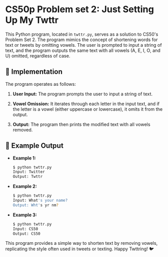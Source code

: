 CS50p Problem set 2: Just Setting Up My Twttr 
===========================

This Python program, located in `twttr.py`, serves as a solution to CS50's Problem Set 2. The program mimics the concept of shortening words for text or tweets by omitting vowels. The user is prompted to input a string of text, and the program outputs the same text with all vowels (A, E, I, O, and U) omitted, regardless of case.

🚀 Implementation
-----------------

The program operates as follows:

1.  **User Input:** The program prompts the user to input a string of text.

2.  **Vowel Omission:** It iterates through each letter in the input text, and if the letter is a vowel (either uppercase or lowercase), it omits it from the output.

3.  **Output:** The program then prints the modified text with all vowels removed.

🌟 Example Output
-----------------

-   **Example 1:**

    ```bash
    $ python twttr.py
    Input: Twitter
    Output: Twttr
    ```

-   **Example 2:**

    ```bash
    $ python twttr.py
    Input: What's your name?
    Output: Wht's yr nm?
    ```

-   **Example 3:**

    ```bash
    $ python twttr.py
    Input: CS50
    Output: CS50
    ```

This program provides a simple way to shorten text by removing vowels, replicating the style often used in tweets or texting. Happy Twttring! 🐦

